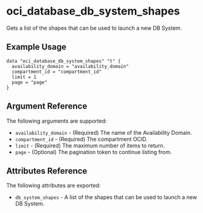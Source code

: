 # oci\_database\_db\_system\_shapes

Gets a list of the shapes that can be used to launch a new DB System.

## Example Usage

```
data "oci_database_db_system_shapes" "t" {
  availability_domain = "availability_domain"
  compartment_id = "compartment_id"
  limit = 1
  page = "page"
}
```

## Argument Reference

The following arguments are supported:

* `availability_domain` - (Required) The name of the Availability Domain.
* `compartment_id` - (Required) The compartment OCID.
* `limit` - (Required) The maximum number of items to return.
* `page` - (Optional) The pagination token to continue listing from.

## Attributes Reference

The following attributes are exported:

* `db_system_shapes` - A list of the shapes that can be used to launch a new DB System.
